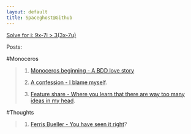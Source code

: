 ```yaml
---
layout: default
title: Spaceghost@Github
---
```

<p class="meta"><a href="https://gist.github.com/raw/947793/1f6bac9c78a485936ae55615fb691dedaaa3757b/Math" target="_blank"  title="Spoiler!">Solve for i: 9x-7i > 3(3x-7u)</a></p>
Posts:

#Monoceros<a name="Monoceros"> </a>
>1. [Monoceros beginning - A BDD love story][]
>
>2. [A confession - I blame myself][].
>
>3. [Feature share - Where you learn that there are way too many ideas in my head][].

#Thoughts<a name="Thoughts"> </a>
>1. [Ferris Bueller - You have seen it right][]?

[Monoceros beginning - A BDD love story]: /Monoceros/2011/05/22/Monoceros-beginning.html "Monoceros::Blogpost"
[A confession - I blame myself]: /Monoceros/2011/05/23/A-confession.html "Monoceros::Blogpost"
[Feature share - Where you learn that there are way too many ideas in my head]: /Monoceros/2011/05/24/Feature-share.html "Monoceros::Blogpost"
[Ferris Bueller - You have seen it right]: /Thoughts/2011/05/25/Ferris-Bueller.html "Warning: Experimental post. Opinions warranted."

